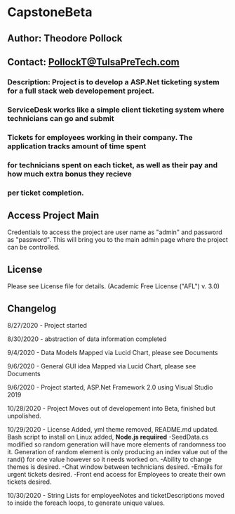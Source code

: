 # CapstoneBeta
## Author: Theodore Pollock
## Contact: PollockT@TulsaPreTech.com
### Description: Project is to develop a ASP.Net ticketing system for a full stack web developement project.
###              ServiceDesk works like a simple client ticketing system where technicians can go and submit
###              Tickets for employees working in their company. The application tracks amount of time spent
###              for technicians spent on each ticket, as well as their pay and how much extra bonus they recieve
###              per ticket completion.

## Access Project Main
Credentials to access the project are user name as "admin" and password as "password". This will bring you to the 
main admin page where the project can be controlled.

## License
Please see License file for details. (Academic Free License ("AFL") v. 3.0)

## Changelog
8/27/2020 - Project started

8/30/2020 - abstraction of data information completed

9/4/2020 - Data Models Mapped via Lucid Chart, please see Documents

9/6/2020 - General GUI idea Mapped via Lucid Chart, please see Documents

9/6/2020 - Project started, ASP.Net Framework 2.0 using Visual Studio 2019

10/28/2020 - Project Moves out of developement into Beta, finished but unpolished.

10/29/2020 - License Added, yml theme removed, README.md updated. Bash script to install on Linux added, **Node.js requiired**
			 -SeedData.cs modified so random generation will have more elements of randomness too it.
			 Generation of random element is only producing an index value out of the rand() for one value
			 however so it needs worked on. 
			 -Ability to change themes is desired.
			 -Chat window between technicians desired.
			 -Emails for urgent tickets desired. 
			 -Front end access for Employees to create their own tickets desired.

10/30/2020 - String Lists for employeeNotes and ticketDescriptions moved to inside the foreach loops, to generate
			unique values.
